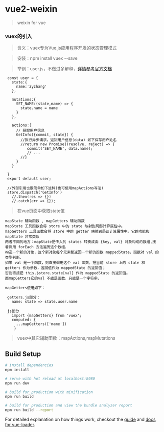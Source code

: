 # vue2-weixin

> weixin for vue

### vuex的引入 
 > 含义：vuex专为Vue.js应用程序开发的状态管理模式
 
 > 安装：npm install vuex --save
 
 > 举例：user.js，不做过多解释，[详情参考官方文档](https://vuex.vuejs.org/zh-cn/structure.html)
 ```
  const user = {
    state:{
      name:'zyzhang'
    },
    
    mutations:{
      SET_NAME:(state,name) => {
        state.name = name
      }
    },
    
    actions:{
      // 获取用户信息
      GetInfo({commit, state}) {
        //执行异步请求，返回用户信息(data) 如下保存用户姓名
        //return new Promise((resolve, reject) => {
           commit('SET_NAME', data.name);
           // ...
        //}
      }
    }
    
  }
  export default user;
  
  //外部引用也很简单如下这种(也可使用mapActions写法)
  store.dispatch('GetInfo')
    //.then(res => {})
    //.catch(err => {});
 ```
 > 在vue页面中获取state值
 
    mapState 辅助函数 , mapGetters 辅助函数
    mapState 工具函数会将 store 中的 state 映射到局部计算属性中。
    mapGetters 工具函数会将 store 中的 getter 映射到局部计算属性中。它的功能和 mapState 非常类似
    两者不同的地方：mapState把传入的 states 转换成由 {key, val} 对象构成的数组,接着调用 forEach 方法遍历这个数组，
    构造一个新的对象，这个新对象每个元素都返回一个新的函数 mappedState，函数对 val 的类型判断，
    如果 val 是一个函数，则直接调用这个 val 函数，把当前 store 上的 state 和 getters 作为参数，返回值作为 mappedState 的返回值；
    否则直接把 this.$store.state[val] 作为 mappedState 的返回值。
    而mapGetters它的val 不能是函数，只能是一个字符串，
    
    mapGetters使用如下：
    
     getters.js部分：
       name: state => state.user.name
     
     js部分
       import {mapGetters} from 'vuex';
       computed: {
         ...mapGetters(['name'])
        }
 
 > vuex中其它辅助函数：mapActions,mapMutations
                          

## Build Setup

``` bash
# install dependencies
npm install

# serve with hot reload at localhost:8080
npm run dev

# build for production with minification
npm run build

# build for production and view the bundle analyzer report
npm run build --report
```

For detailed explanation on how things work, checkout the [guide](http://vuejs-templates.github.io/webpack/) and [docs for vue-loader](http://vuejs.github.io/vue-loader).
